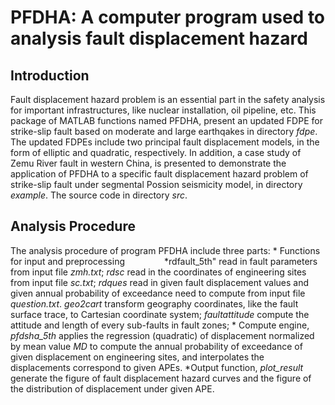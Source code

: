 PFDHA: A computer program used to analysis fault displacement hazard 
=====================================================================


Introduction
-------------
Fault displacement hazard problem is an essential part in the safety analysis for important infrastructures, 
like nuclear installation, oil pipeline, etc.
This package of MATLAB functions named PFDHA,
 present an updated FDPE for strike-slip fault 
based on moderate and large earthqakes in directory *fdpe*.
The updated FDPEs include two principal fault displacement models,
in the form of elliptic and quadratic, respectively.
In addition,
a case study of  Zemu River fault in western China, 
is presented to demonstrate the application of PFDHA 
to a specific fault displacement hazard problem of 
strike-slip fault under segmental Possion seismicity model,
in directory *example*.
The source code in directory *src*.



Analysis Procedure
--------------------

The analysis procedure of program PFDHA include three parts:
	* Functions for input and preprocessing
                *rdfault_5th" read in fault parameters from input file *zmh.txt*;
*rdsc* read in the coordinates of engineering sites from input file *sc.txt*;
*rdques* read in given fault displacement values and given annual probability of exceedance need to compute from input
		file *question.txt*.
		*geo2cart* transform geography coordinates, like the fault surface trace, to Cartesian coordinate system;
		*faultattitude* compute the attitude and length of every sub-faults in fault zones;
		* Compute engine,
		*pfdsha_5th* applies the regression (quadratic) of  displacement normalized by mean value *MD* 
		to compute the annual probability of exceedance of given displacement on engineering sites, 
		and interpolates the displacements correspond to  given APEs.
	*Output function,
		*plot_result* generate the figure of fault displacement hazard curves and 
		the figure of the distribution of displacement under given APE.


